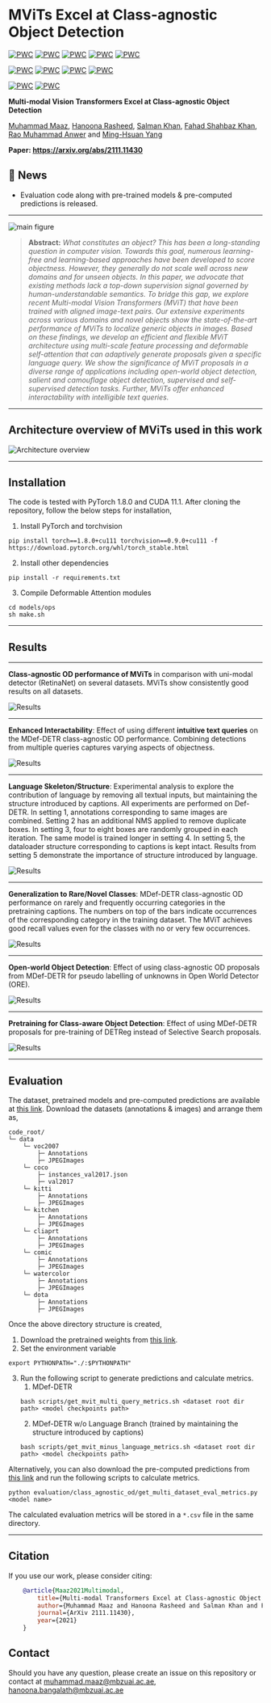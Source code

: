 # MViTs Excel at Class-agnostic Object Detection

[![PWC](https://img.shields.io/endpoint.svg?url=https://paperswithcode.com/badge/multi-modal-transformers-excel-at-class/class-agnostic-object-detection-on-pascal-voc)](https://paperswithcode.com/sota/class-agnostic-object-detection-on-pascal-voc?p=multi-modal-transformers-excel-at-class)
[![PWC](https://img.shields.io/endpoint.svg?url=https://paperswithcode.com/badge/multi-modal-transformers-excel-at-class/class-agnostic-object-detection-on-coco)](https://paperswithcode.com/sota/class-agnostic-object-detection-on-coco?p=multi-modal-transformers-excel-at-class)
[![PWC](https://img.shields.io/endpoint.svg?url=https://paperswithcode.com/badge/multi-modal-transformers-excel-at-class/class-agnostic-object-detection-on-kitti)](https://paperswithcode.com/sota/class-agnostic-object-detection-on-kitti?p=multi-modal-transformers-excel-at-class)
[![PWC](https://img.shields.io/endpoint.svg?url=https://paperswithcode.com/badge/multi-modal-transformers-excel-at-class/class-agnostic-object-detection-on-kitchen)](https://paperswithcode.com/sota/class-agnostic-object-detection-on-kitchen?p=multi-modal-transformers-excel-at-class)
[![PWC](https://img.shields.io/endpoint.svg?url=https://paperswithcode.com/badge/multi-modal-transformers-excel-at-class/class-agnostic-object-detection-on-comic2k)](https://paperswithcode.com/sota/class-agnostic-object-detection-on-comic2k?p=multi-modal-transformers-excel-at-class)

[![PWC](https://img.shields.io/endpoint.svg?url=https://paperswithcode.com/badge/multi-modal-transformers-excel-at-class/open-world-object-detection-on-pascal-voc)](https://paperswithcode.com/sota/open-world-object-detection-on-pascal-voc?p=multi-modal-transformers-excel-at-class)
[![PWC](https://img.shields.io/endpoint.svg?url=https://paperswithcode.com/badge/multi-modal-transformers-excel-at-class/open-world-object-detection-on-coco-2017)](https://paperswithcode.com/sota/open-world-object-detection-on-coco-2017?p=multi-modal-transformers-excel-at-class)
[![PWC](https://img.shields.io/endpoint.svg?url=https://paperswithcode.com/badge/multi-modal-transformers-excel-at-class/open-world-object-detection-on-coco-2017-1)](https://paperswithcode.com/sota/open-world-object-detection-on-coco-2017-1?p=multi-modal-transformers-excel-at-class)
[![PWC](https://img.shields.io/endpoint.svg?url=https://paperswithcode.com/badge/multi-modal-transformers-excel-at-class/open-world-object-detection-on-coco-2017-2)](https://paperswithcode.com/sota/open-world-object-detection-on-coco-2017-2?p=multi-modal-transformers-excel-at-class)

[![PWC](https://img.shields.io/endpoint.svg?url=https://paperswithcode.com/badge/multi-modal-transformers-excel-at-class/object-detection-on-pascal-voc-10)](https://paperswithcode.com/sota/object-detection-on-pascal-voc-10?p=multi-modal-transformers-excel-at-class)
[![PWC](https://img.shields.io/endpoint.svg?url=https://paperswithcode.com/badge/multi-modal-transformers-excel-at-class/object-detection-on-pascal-voc-2007)](https://paperswithcode.com/sota/object-detection-on-pascal-voc-2007?p=multi-modal-transformers-excel-at-class)

**Multi-modal Vision Transformers Excel at Class-agnostic Object Detection**

[Muhammad Maaz](https://scholar.google.com/citations?user=vTy9Te8AAAAJ&hl=en&authuser=1&oi=sra), [Hanoona Rasheed](https://scholar.google.com/citations?user=yhDdEuEAAAAJ&hl=en&authuser=1&oi=sra), [Salman Khan](https://salman-h-khan.github.io/), [Fahad Shahbaz Khan](https://scholar.google.es/citations?user=zvaeYnUAAAAJ&hl=en), [Rao Muhammad Anwer](https://scholar.google.com/citations?hl=en&authuser=1&user=_KlvMVoAAAAJ) and [Ming-Hsuan Yang](https://scholar.google.com/citations?user=p9-ohHsAAAAJ&hl=en)


****Paper**: https://arxiv.org/abs/2111.11430**

## :rocket: News
* Evaluation code along with pre-trained models & pre-computed predictions is released.

<hr />

![main figure](images/main_figure.png)
> **Abstract:** *What constitutes an object? This has been a long-standing question in computer vision. Towards this goal, numerous learning-free and learning-based approaches have been developed to score objectness. However, they generally do not scale well across new domains and for unseen objects. In this paper, we advocate that existing methods lack a top-down supervision signal governed by human-understandable semantics. To bridge this gap, we explore recent Multi-modal Vision Transformers (MViT) that have been trained with aligned image-text pairs. Our extensive experiments across various domains and novel objects show the state-of-the-art performance of MViTs to localize generic objects in images. Based on these findings, we develop an efficient and flexible MViT architecture using multi-scale feature processing and deformable self-attention that can adaptively generate proposals given a  specific language query. We show the significance of MViT proposals in a diverse range of applications including open-world object detection, salient and camouflage object detection, supervised and self-supervised detection tasks. Further, MViTs offer enhanced interactability with intelligible text queries.* 
<hr />

## Architecture overview of MViTs used in this work

![Architecture overview](images/block_diag.png)

<hr />

## Installation
The code is tested with PyTorch 1.8.0 and CUDA 11.1. After cloning the repository, follow the below steps for installation,

1. Install PyTorch and torchvision
```shell
pip install torch==1.8.0+cu111 torchvision==0.9.0+cu111 -f https://download.pytorch.org/whl/torch_stable.html
```
2. Install other dependencies
```shell
pip install -r requirements.txt
```
3. Compile Deformable Attention modules
```shell
cd models/ops
sh make.sh
```
<hr />

## Results
<hr />

<strong>Class-agnostic OD performance of MViTs</strong> in comparison with uni-modal detector (RetinaNet) on several datasets. MViTs show consistently good results on all datasets.

![Results](images/table_results.png)

<hr />

<strong> Enhanced Interactability</strong>: Effect of using different <strong>intuitive text queries</strong> on the MDef-DETR class-agnostic OD performance.
Combining detections from multiple queries captures varying aspects of objectness.

![Results](images/combined_queries_results.png)

<hr />

<strong> Language Skeleton/Structure</strong>: Experimental analysis to explore the contribution of language by removing all textual inputs, but maintaining the structure introduced by captions. 
All experiments are performed on Def-DETR. 
In setting 1, annotations corresponding to same images are combined. 
Setting 2 has an additional NMS applied to remove duplicate boxes. 
In setting 3, four to eight boxes are randomly grouped in each iteration. 
The same model is trained longer in setting 4. 
In setting 5, the dataloader structure corresponding to captions is kept intact. 
Results from setting 5 demonstrate the importance of structure introduced by language.

![Results](images/language_structure.png)

<hr />

<strong> Generalization to Rare/Novel Classes</strong>: MDef-DETR class-agnostic OD performance on rarely and frequently occurring categories in the pretraining captions.
The numbers on top of the bars indicate occurrences of the corresponding category in the training dataset.
The MViT achieves good recall values even for the classes with no or very few occurrences.

![Results](images/recall_rare_categories_results.png)

<hr />
<strong> Open-world Object Detection</strong>: Effect of using class-agnostic OD proposals from MDef-DETR for pseudo labelling of unknowns in Open World Detector (ORE).

![Results](images/OWOD_results.png)

<hr />
<strong> Pretraining for Class-aware Object Detection</strong>: Effect of using MDef-DETR proposals for pre-training of DETReg instead of Selective Search proposals.

![Results](images/DETReg_results.png)
<hr />

## Evaluation
The dataset, pretrained models and pre-computed predictions are available at [this link](https://shortest.link/1Rka).
Download the datasets (annotations & images) and arrange them as,
```
code_root/
└─ data
    └─ voc2007
        ├─ Annotations
        ├─ JPEGImages
    └─ coco
        ├─ instances_val2017.json
        ├─ val2017
    └─ kitti
        ├─ Annotations
        ├─ JPEGImages
    └─ kitchen
        ├─ Annotations
        ├─ JPEGImages
    └─ cliaprt
        ├─ Annotations
        ├─ JPEGImages
    └─ comic
        ├─ Annotations
        ├─ JPEGImages
    └─ watercolor
        ├─ Annotations
        ├─ JPEGImages
    └─ dota
        ├─ Annotations
        ├─ JPEGImages
```

Once the above directory structure is created,
1. Download the pretrained weights from [this link](https://shortest.link/1Rka).
2. Set the environment variable
```shell
export PYTHONPATH="./:$PYTHONPATH"
```
3. Run the following script to generate predictions and calculate metrics.
   1. MDef-DETR
    ```shell
    bash scripts/get_mvit_multi_query_metrics.sh <dataset root dir path> <model checkpoints path> 
    ```
   2. MDef-DETR w/o Language Branch (trained by maintaining the structure introduced by captions)
    ```shell
    bash scripts/get_mvit_minus_language_metrics.sh <dataset root dir path> <model checkpoints path> 
    ```

Alternatively, you can also download the pre-computed predictions from [this link](https://shortest.link/1Rka) 
and run the following scripts to calculate metrics. 
```shell
python evaluation/class_agnostic_od/get_multi_dataset_eval_metrics.py <model name>
```

The calculated evaluation metrics will be stored in a `*.csv` file in the same directory.

<hr />

## Citation
If you use our work, please consider citing:
```bibtex
    @article{Maaz2021Multimodal,
        title={Multi-modal Transformers Excel at Class-agnostic Object Detection},
        author={Muhammad Maaz and Hanoona Rasheed and Salman Khan and Fahad Shahbaz Khan and Rao Muhammad Anwer and Ming-Hsuan Yang},
        journal={ArXiv 2111.11430},
        year={2021}
    }
```

## Contact
Should you have any question, please create an issue on this repository or contact at muhammad.maaz@mbzuai.ac.ae, hanoona.bangalath@mbzuai.ac.ae

